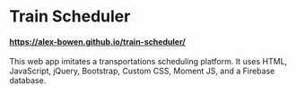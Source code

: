# Train Scheduler
#### https://alex-bowen.github.io/train-scheduler/

This web app imitates a transportations scheduling platform. It uses HTML, JavaScript, jQuery, Bootstrap, Custom CSS, Moment JS, and a Firebase database. 
